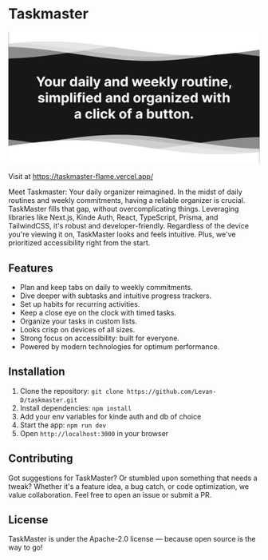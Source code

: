 # Taskmaster

![image not available](app/public/og-tag.png)

Visit at https://taskmaster-flame.vercel.app/

Meet Taskmaster: Your daily organizer reimagined. In the midst of daily routines and weekly commitments, having a reliable organizer is crucial. TaskMaster fills that gap, without overcomplicating things. Leveraging libraries like Next.js, Kinde Auth, React, TypeScript, Prisma, and TailwindCSS, it's robust and developer-friendly. Regardless of the device you're viewing it on, TaskMaster looks and feels intuitive. Plus, we've prioritized accessibility right from the start.

## Features
- Plan and keep tabs on daily to weekly commitments.
- Dive deeper with subtasks and intuitive progress trackers.
- Set up habits for recurring activities.
- Keep a close eye on the clock with timed tasks.
- Organize your tasks in custom lists.
- Looks crisp on devices of all sizes.
- Strong focus on accessibility: built for everyone.
- Powered by modern technologies for optimum performance.

## Installation
1. Clone the repository: `git clone https://github.com/Levan-D/taskmaster.git`
2. Install dependencies: `npm install`
3. Add your env variables for kinde auth and db of choice 
4. Start the app: `npm run dev`
5. Open `http://localhost:3000` in your browser

## Contributing
Got suggestions for TaskMaster? Or stumbled upon something that needs a tweak? Whether it's a feature idea, a bug catch, or code optimization, we value collaboration. Feel free to open an issue or submit a PR.

## License
TaskMaster is under the Apache-2.0 license — because open source is the way to go!
